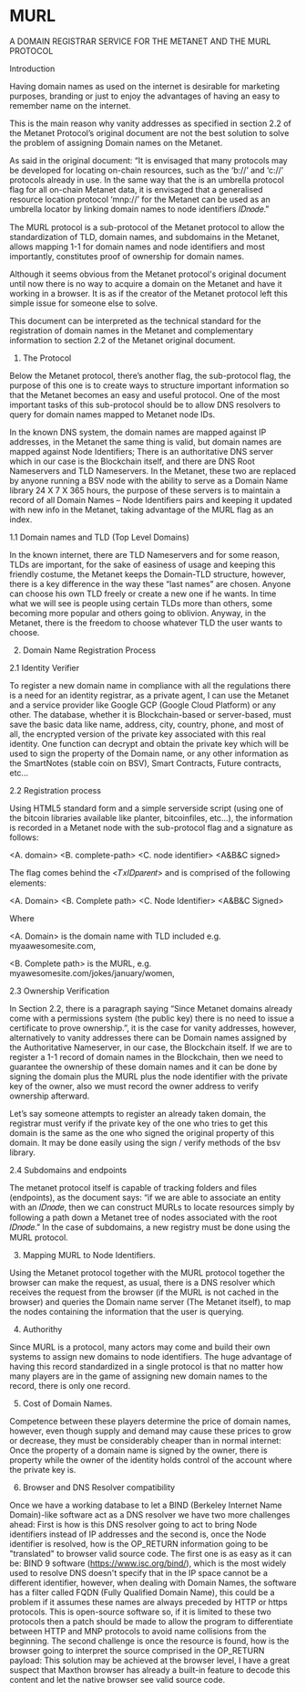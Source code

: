 # MURL
A DOMAIN REGISTRAR SERVICE FOR THE METANET AND THE MURL PROTOCOL 

Introduction 

Having domain names as used on the internet is desirable for marketing purposes, branding or just to enjoy the advantages of having an easy to remember name on the internet. 

This is the main reason why vanity addresses as specified in section 2.2 of the Metanet Protocol’s original document are not the best solution to solve the problem of assigning Domain names on the Metanet. 

As said in the original document: “It is envisaged that many protocols may be developed for locating on-chain resources, such as the ‘b://’ and ‘c://’ protocols already in use. In the same way that the is an umbrella protocol flag for all on-chain Metanet data, it is envisaged that a generalised resource location protocol ‘mnp://’ for the Metanet can be used as an umbrella locator by linking domain names to node identifiers 𝐼𝐷𝑛𝑜𝑑𝑒.” 

The MURL protocol is a sub-protocol of the Metanet protocol to allow the standardization of TLD, domain names, and subdomains in the Metanet, allows mapping 1-1 for domain names and node identifiers and most importantly, constitutes proof of ownership for domain names. 

Although it seems obvious from the Metanet protocol's original document until now there is no way to acquire a domain on the Metanet and have it working in a browser. It is as if the creator of the Metanet protocol left this simple issue for someone else to solve. 

This document can be interpreted as the technical standard for the registration of domain names in the Metanet and complementary information to section 2.2 of the Metanet original document. 

 

 1. The Protocol 

Below the Metanet protocol, there’s another flag, the sub-protocol flag, the purpose of this one is to create ways to structure important information so that the Metanet becomes an easy and useful protocol. One of the most important tasks of this sub-protocol should be to allow DNS resolvers to query for domain names mapped to Metanet node IDs. 

In the known DNS system, the domain names are mapped against IP addresses, in the Metanet the same thing is valid, but domain names are mapped against Node Identifiers; There is an authoritative DNS server which in our case is the Blockchain itself, and there are DNS Root Nameservers and TLD Nameservers. In the Metanet, these two are replaced by anyone running a BSV node with the ability to serve as a Domain Name library 24 X 7 X 365 hours, the purpose of these servers is to maintain a record of all Domain Names – Node Identifiers pairs and keeping it updated with new info in the Metanet, taking advantage of the MURL flag as an index. 

 

1.1 Domain names and TLD (Top Level Domains) 

In the known internet, there are TLD Nameservers and for some reason, TLDs are important, for the sake of easiness of usage and keeping this friendly costume, the Metanet keeps the Domain-TLD structure, however, there is a key difference in the way these “last names” are chosen. Anyone can choose his own TLD freely or create a new one if he wants.  In time what we will see is people using certain TLDs more than others, some becoming more popular and others going to oblivion. Anyway, in the Metanet, there is the freedom to choose whatever TLD the user wants to choose. 

2. Domain Name Registration Process 

2.1 Identity Verifier 

To register a new domain name in compliance with all the regulations there is a need for an identity registrar, as a private agent, I can use the Metanet and a service provider like Google GCP (Google Cloud Platform) or any other.  The database, whether it is Blockchain-based or server-based, must save the basic data like name, address, city, country, phone, and most of all, the encrypted version of the private key associated with this real identity.  One function can decrypt and obtain the private key which will be used to sign the property of the Domain name, or any other information as the SmartNotes (stable coin on BSV), Smart Contracts, Future contracts, etc... 

2.2 Registration process 

Using HTML5 standard form and a simple serverside script (using one of the bitcoin libraries available like planter, bitcoinfiles, etc...), the information is recorded in a Metanet node with the sub-protocol flag and a signature as follows: 

<Metanet Flag> <Pnode> <TxIDparent>  

<MURL flag> <A. domain> <B. complete-path> <C. node identifier> <A&B&C signed> <Bitcoin owner address> 

  

The <MURL> flag comes behind the <𝑇𝑥𝐼𝐷𝑝𝑎𝑟𝑒𝑛𝑡> and is comprised of the following elements: 

<MURL> <A. Domain> <B. Complete path> <C. Node Identifier> <A&B&C Signed> <Bitcoin Owner Address> 

Where 

<A. Domain> is the domain name with TLD included e.g. myaawesomesite.com, 

<B. Complete path> is the MURL, e.g. myawesomesite.com/jokes/january/women, 

  

2.3 Ownership Verification 

In Section 2.2, there is a paragraph saying “Since Metanet domains already come with a permissions system (the public key) there is no need to issue a certificate to prove ownership.”, it is the case for vanity addresses, however, alternatively to vanity addresses there can be Domain names assigned by the Authoritative Nameserver, in our case, the Blockchain itself. If we are to register a 1-1 record of domain names in the Blockchain, then we need to guarantee the ownership of these domain names and it can be done by signing the domain plus the MURL plus the node identifier with the private key of the owner, also we must record the owner address to verify ownership afterward. 

Let’s say someone attempts to register an already taken domain, the registrar must verify if the private key of the one who tries to get this domain is the same as the one who signed the original property of this domain.  It may be done easily using the sign / verify methods of the bsv library. 

2.4 Subdomains and endpoints 

The metanet protocol itself is capable of tracking folders and files (endpoints), as the document says: “if we are able to associate an entity with an 𝐼𝐷𝑛𝑜𝑑𝑒, then we can construct MURLs to locate resources simply by following a path down a Metanet tree of nodes associated with the root 𝐼𝐷𝑛𝑜𝑑𝑒.” In the case of subdomains, a new registry must be done using the MURL protocol. 

3. Mapping MURL to Node Identifiers. 

Using the Metanet protocol together with the MURL protocol together the browser can make the request, as usual, there is a DNS resolver which receives the request from the browser (if the MURL is not cached in the browser) and queries the Domain name server (The Metanet itself), to map the nodes containing the information that the user is querying. 

4. Authorithy 

Since MURL is a protocol, many actors may come and build their own systems to assign new domains to node identifiers. The huge advantage of having this record standardized in a single protocol is that no matter how many players are in the game of assigning new domain names to the record, there is only one record. 

5. Cost of Domain Names.  

Competence between these players determine the price of domain names, however, even though supply and demand may cause these prices to grow or decrease, they must be considerably cheaper than in normal internet: Once the property of a domain name is signed by the owner, there is property while the owner of the identity holds control of the account where the private key is. 

6. Browser and DNS Resolver compatibility  

Once we have a working database to let a BIND (Berkeley Internet Name Domain)-like software act as a DNS resolver we have two more challenges ahead: First is how is this DNS resolver going to act to bring Node identifiers instead of IP addresses and the second is, once the Node identifier is resolved, how is the OP_RETURN information going to be "translated" to browser valid source code. The first one is as easy as it can be: BIND 9 software (https://www.isc.org/bind/), which is the most widely used to resolve DNS doesn't specify that in the IP space cannot be a different identifier, however, when dealing with Domain Names, the software has a filter called FQDN (Fully Qualified Domain Name), this could be a problem if it assumes these names are always preceded by HTTP or https protocols. This is open-source software so, if it is limited to these two protocols then a patch should be made to allow the program to differentiate between HTTP and MNP protocols to avoid name collisions from the beginning.
The second challenge is once the resource is found, how is the browser going to interpret the source comprised in the OP_RETURN payload: This solution may be achieved at the browser level, I have a great suspect that Maxthon browser has already a built-in feature to decode this content and let the native browser see valid source code.
